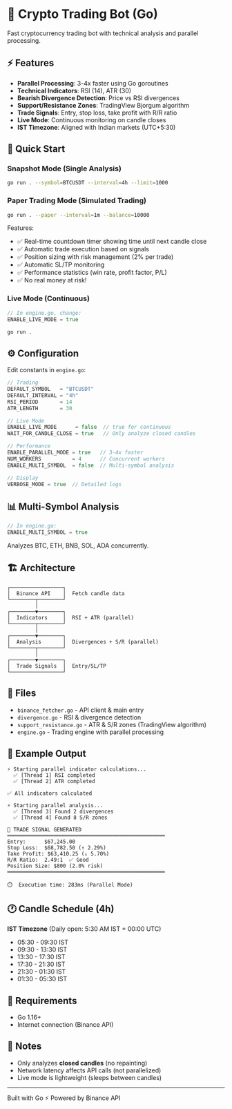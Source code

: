 # 🤖 Crypto Trading Bot (Go)

Fast cryptocurrency trading bot with technical analysis and parallel processing.

## ⚡ Features

- **Parallel Processing**: 3-4x faster using Go goroutines
- **Technical Indicators**: RSI (14), ATR (30)
- **Bearish Divergence Detection**: Price vs RSI divergences
- **Support/Resistance Zones**: TradingView Bjorgum algorithm
- **Trade Signals**: Entry, stop loss, take profit with R/R ratio
- **Live Mode**: Continuous monitoring on candle closes
- **IST Timezone**: Aligned with Indian markets (UTC+5:30)

## 🚀 Quick Start

### Snapshot Mode (Single Analysis)
```bash
go run . --symbol=BTCUSDT --interval=4h --limit=1000
```

### Paper Trading Mode (Simulated Trading)
```bash
go run . --paper --interval=1m --balance=10000
```
Features:
- ✅ Real-time countdown timer showing time until next candle close
- ✅ Automatic trade execution based on signals
- ✅ Position sizing with risk management (2% per trade)
- ✅ Automatic SL/TP monitoring
- ✅ Performance statistics (win rate, profit factor, P/L)
- ✅ No real money at risk!

### Live Mode (Continuous)
```go
// In engine.go, change:
ENABLE_LIVE_MODE = true
```
```bash
go run .
```

## ⚙️ Configuration

Edit constants in `engine.go`:

```go
// Trading
DEFAULT_SYMBOL   = "BTCUSDT"
DEFAULT_INTERVAL = "4h"
RSI_PERIOD       = 14
ATR_LENGTH       = 30

// Live Mode
ENABLE_LIVE_MODE      = false  // true for continuous
WAIT_FOR_CANDLE_CLOSE = true   // Only analyze closed candles

// Performance
ENABLE_PARALLEL_MODE = true   // 3-4x faster
NUM_WORKERS          = 4      // Concurrent workers
ENABLE_MULTI_SYMBOL  = false  // Multi-symbol analysis

// Display
VERBOSE_MODE = true  // Detailed logs
```

## 📊 Multi-Symbol Analysis

```go
// In engine.go:
ENABLE_MULTI_SYMBOL = true
```

Analyzes BTC, ETH, BNB, SOL, ADA concurrently.

## 🏗️ Architecture

```
┌─────────────────┐
│  Binance API    │  Fetch candle data
└────────┬────────┘
         │
┌────────▼────────┐
│  Indicators     │  RSI + ATR (parallel)
└────────┬────────┘
         │
┌────────▼────────┐
│  Analysis       │  Divergences + S/R (parallel)
└────────┬────────┘
         │
┌────────▼────────┐
│  Trade Signals  │  Entry/SL/TP
└─────────────────┘
```

## 📁 Files

- `binance_fetcher.go` - API client & main entry
- `divergence.go` - RSI & divergence detection
- `support_resistance.go` - ATR & S/R zones (TradingView algorithm)
- `engine.go` - Trading engine with parallel processing

## 🎯 Example Output

```
⚡ Starting parallel indicator calculations...
  ✅ [Thread 1] RSI completed
  ✅ [Thread 2] ATR completed

✅ All indicators calculated

⚡ Starting parallel analysis...
  ✅ [Thread 3] Found 2 divergences
  ✅ [Thread 4] Found 8 S/R zones

🎯 TRADE SIGNAL GENERATED
═══════════════════════════════════════════════════
Entry:      $67,245.00
Stop Loss:  $68,782.50 (↑ 2.29%)
Take Profit: $63,410.25 (↓ 5.70%)
R/R Ratio:  2.49:1  ✅ Good
Position Size: $800 (2.0% risk)
═══════════════════════════════════════════════════

⏱️  Execution time: 283ms (Parallel Mode)
```

## 🕐 Candle Schedule (4h)

**IST Timezone** (Daily open: 5:30 AM IST = 00:00 UTC)

- 05:30 - 09:30 IST
- 09:30 - 13:30 IST  
- 13:30 - 17:30 IST
- 17:30 - 21:30 IST
- 21:30 - 01:30 IST
- 01:30 - 05:30 IST

## 🔧 Requirements

- Go 1.16+
- Internet connection (Binance API)

## 📝 Notes

- Only analyzes **closed candles** (no repainting)
- Network latency affects API calls (not parallelized)
- Live mode is lightweight (sleeps between candles)

---

Built with Go ⚡ Powered by Binance API
